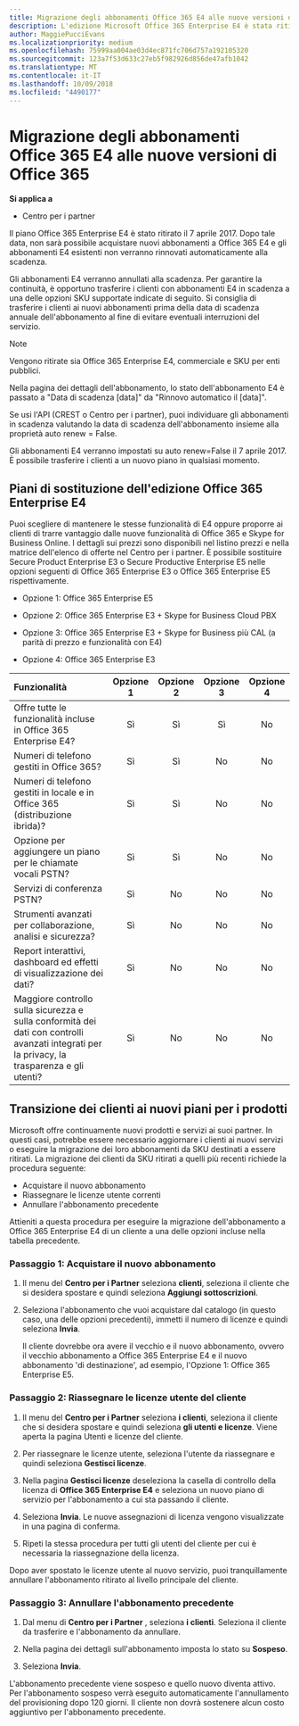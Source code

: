 ```yaml
---
title: Migrazione degli abbonamenti Office 365 E4 alle nuove versioni di Office 365 | Centro per i partner
description: L'edizione Microsoft Office 365 Enterprise E4 è stata ritirata il 7 aprile 2017. Scopri come eseguire la migrazione degli abbonamenti del cliente alle nuove versioni di Office 365.
author: MaggiePucciEvans
ms.localizationpriority: medium
ms.openlocfilehash: 75999aa004ae03d4ec871fc706d757a192105320
ms.sourcegitcommit: 123a7f53d633c27eb5f982926d856de47afb1042
ms.translationtype: MT
ms.contentlocale: it-IT
ms.lasthandoff: 10/09/2018
ms.locfileid: "4490177"
---
```

# <a name="migrate-office-365-e4-subscriptions-to-newer-office-365-versions"></a>Migrazione degli abbonamenti Office 365 E4 alle nuove versioni di Office 365

**Si applica a**

-  Centro per i partner

Il piano Office 365 Enterprise E4 è stato ritirato il 7 aprile 2017. Dopo tale data, non sarà possibile acquistare nuovi abbonamenti a Office 365 E4 e gli abbonamenti E4 esistenti non verranno rinnovati automaticamente alla scadenza.

Gli abbonamenti E4 verranno annullati alla scadenza. Per garantire la continuità, è opportuno trasferire i clienti con abbonamenti E4 in scadenza a una delle opzioni SKU supportate indicate di seguito. Si consiglia di trasferire i clienti ai nuovi abbonamenti prima della data di scadenza annuale dell'abbonamento al fine di evitare eventuali interruzioni del servizio. 

> [!NOTE]  
>  Vengono ritirate sia Office 365 Enterprise E4, commerciale e SKU per enti pubblici.
 
Nella pagina dei dettagli dell'abbonamento, lo stato dell'abbonamento E4 è passato a "Data di scadenza [data]" da "Rinnovo automatico il [data]". 

Se usi l'API (CREST o Centro per i partner), puoi individuare gli abbonamenti in scadenza valutando la data di scadenza dell'abbonamento insieme alla proprietà auto renew = False. 

Gli abbonamenti E4 verranno impostati su auto renew=False il 7 aprile 2017. È possibile trasferire i clienti a un nuovo piano in qualsiasi momento. 

## <a name="office-365-enterprise-e4-edition-replacement-plans"></a>Piani di sostituzione dell'edizione Office 365 Enterprise E4

Puoi scegliere di mantenere le stesse funzionalità di E4 oppure proporre ai clienti di trarre vantaggio dalle nuove funzionalità di Office 365 e Skype for Business Online. I dettagli sui prezzi sono disponibili nel listino prezzi e nella matrice dell'elenco di offerte nel Centro per i partner. È possibile sostituire Secure Product Enterprise E3 o Secure Productive Enterprise E5 nelle opzioni seguenti di Office 365 Enterprise E3 o Office 365 Enterprise E5 rispettivamente.

- Opzione 1: Office 365 Enterprise E5

- Opzione 2: Office 365 Enterprise E3 + Skype for Business Cloud PBX

- Opzione 3: Office 365 Enterprise E3 + Skype for Business più CAL (a parità di prezzo e funzionalità con E4)

- Opzione 4: Office 365 Enterprise E3


| Funzionalità | Opzione 1 | Opzione 2 | Opzione 3 | Opzione 4 |
| :---    | :------: |   :---:  |   :---:  |   :---:  |
| Offre tutte le funzionalità incluse in Office 365 Enterprise E4? | Sì | Sì | Sì | No |
| Numeri di telefono gestiti in Office 365? | Sì | Sì | No | No |
| Numeri di telefono gestiti in locale e in Office 365 (distribuzione ibrida)? | Sì | Sì | No | No |
| Opzione per aggiungere un piano per le chiamate vocali PSTN? | Sì | Sì | No | No |
| Servizi di conferenza PSTN? | Sì | No | No | No |
| Strumenti avanzati per collaborazione, analisi e sicurezza? | Sì | No | No | No |
| Report interattivi, dashboard ed effetti di visualizzazione dei dati? | Sì | No | No | No | 
| Maggiore controllo sulla sicurezza e sulla conformità dei dati con controlli avanzati integrati per la privacy, la trasparenza e gli utenti? | Sì | No | No | No | 

## <a name="transition-customers-to-new-product-plans"></a>Transizione dei clienti ai nuovi piani per i prodotti

Microsoft offre continuamente nuovi prodotti e servizi ai suoi partner. In questi casi, potrebbe essere necessario aggiornare i clienti ai nuovi servizi o eseguire la migrazione dei loro abbonamenti da SKU destinati a essere ritirati. La migrazione dei clienti da SKU ritirati a quelli più recenti richiede la procedura seguente:

-   Acquistare il nuovo abbonamento
-   Riassegnare le licenze utente correnti
-   Annullare l'abbonamento precedente

Attieniti a questa procedura per eseguire la migrazione dell'abbonamento a Office 365 Enterprise E4 di un cliente a una delle opzioni incluse nella tabella precedente.

### <a name="step-1---purchase-the-new-subscription"></a>Passaggio 1: Acquistare il nuovo abbonamento

1. Il menu del **Centro per i Partner** seleziona **clienti**, seleziona il cliente che si desidera spostare e quindi seleziona **Aggiungi sottoscrizioni**.

2. Seleziona l'abbonamento che vuoi acquistare dal catalogo (in questo caso, una delle opzioni precedenti), immetti il numero di licenze e quindi seleziona **Invia**.

   Il cliente dovrebbe ora avere il vecchio e il nuovo abbonamento, ovvero il vecchio abbonamento a Office 365 Enterprise E4 e il nuovo abbonamento 'di destinazione', ad esempio, l'Opzione 1: Office 365 Enterprise E5.

### <a name="step-2---reassign-the-customers-users-licenses"></a>Passaggio 2: Riassegnare le licenze utente del cliente

1. Il menu del **Centro per i Partner** seleziona **i clienti**, seleziona il cliente che si desidera spostare e quindi seleziona **gli utenti e licenze**. Viene aperta la pagina Utenti e licenze del cliente.

2. Per riassegnare le licenze utente, seleziona l'utente da riassegnare e quindi seleziona **Gestisci licenze**.

3. Nella pagina **Gestisci licenze** deseleziona la casella di controllo della licenza di **Office 365 Enterprise E4** e seleziona un nuovo piano di servizio per l'abbonamento a cui sta passando il cliente.

4. Seleziona **Invia**. Le nuove assegnazioni di licenza vengono visualizzate in una pagina di conferma.

5. Ripeti la stessa procedura per tutti gli utenti del cliente per cui è necessaria la riassegnazione della licenza.

Dopo aver spostato le licenze utente al nuovo servizio, puoi tranquillamente annullare l'abbonamento ritirato al livello principale del cliente.

### <a name="step-3---cancel-the-old-subscription"></a>Passaggio 3: Annullare l'abbonamento precedente

1. Dal menu di **Centro per i Partner** , seleziona **i clienti**. Seleziona il cliente da trasferire e l'abbonamento da annullare.

2. Nella pagina dei dettagli sull'abbonamento imposta lo stato su **Sospeso**.

3. Seleziona **Invia**.

L'abbonamento precedente viene sospeso e quello nuovo diventa attivo. Per l'abbonamento sospeso verrà eseguito automaticamente l'annullamento del provisioning dopo 120 giorni. Il cliente non dovrà sostenere alcun costo aggiuntivo per l'abbonamento precedente.



 



